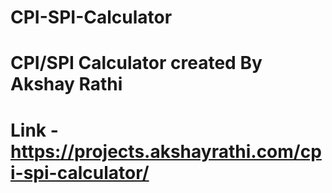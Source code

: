 # CPI-SPI-Calculator
# CPI/SPI Calculator created By Akshay Rathi
# Link - https://projects.akshayrathi.com/cpi-spi-calculator/
